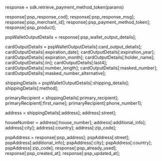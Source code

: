 response = sdk.retrieve_payment_method_token(params)

response[:psp_response_cod];
response[:psp_response_msg];
response[:psp_merchant_id];
response[:psp_payment_method_token];
response[:psp_product];

pspWalletOutputDetails = response[:psp_wallet_output_details];

cardOutputDetails = pspWalletOutputDetails[:card_output_details];
cardOutputDetails[:expiration_date];
cardOutputDetails[:expiration_year];
cardOutputDetails[:expiration_month];
cardOutputDetails[:holder_name];
cardOutputDetails[:iin];
cardOutputDetails[:last4];
cardOutputDetails[:number_length];
cardOutputDetails[:masked_number];
cardOutputDetails[:masked_number_alternative];

shippingDetails = pspWalletOutputDetails[:shipping_details];
shippingDetails[:method];

primaryRecipient = shippingDetails[:primary_recipient];
primaryRecipient[:first_name];
primaryRecipient[:phone_number1];

address = shippingDetails[:address];
address[:street];

houseNumber = address[:house_number];
address[:additional_info];
address[:city];
address[:country];
address[:zip_code];

pspAddress = response[:psp_address];
pspAddress[:street];
pspAddress[:additional_info];
pspAddress[:city];
pspAddress[:country];
pspAddress[:zip_code];
response[:psp_already_used];
response[:psp_created_at];
response[:psp_updated_at];
